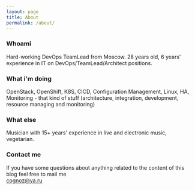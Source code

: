 ```yaml
---
layout: page
title: About
permalink: /about/
---
```


### Whoami
Hard-working DevOps TeamLead from Moscow. 28 years old, 6 years' experience in IT on DevOps/TeamLead/Architect positions.  
### What i'm doing    
OpenStack, OpenShift, K8S, CICD, Configuration Management, Linux, HA, Monitoring - that kind of stuff (architecture, integration, development, resource managing and monitoring)  
### What else    
Musician with 15+ years' experience in live and electronic music, vegetarian.   
### Contact me  
If you have some questions about anything related to the content of this blog feel free to mail me     
[cognoz@ya.ru](mailto:cognoz@ya.ru)
